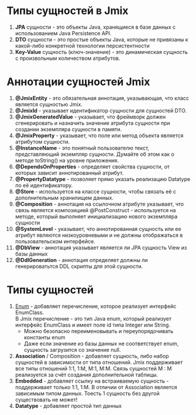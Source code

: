 # Типы сущностей в Jmix
1) **JPA** сущности - это объекты Java, хранящиеся в базе данных с
   использованием Java Persistence API.
2) **DTO** сущности - это простые объекты Java, которые не
   привязаны к какой-либо конкретной технологии
   персистентности
3) **Key-Value** сущность (ключ-значение) - это динамическая
   сущность с произвольным количеством атрибутов.

# Аннотации сущностей Jmix

1) **@JmixEntity** - это обязательная аннотация,
указывающая, что класс является сущностью
Jmix.
2) **@JmixId** - указывает идентификатор сущности
для сущностей DTO.
3) **@JmixGeneratedValue** - указывает, что
фреймворк должен сгенерировать и назначить
значение атрибута сущности при создании
экземпляра сущности в памяти.
4) **@JmixProperty** - указывает, что поле или метод объекта является атрибутом сущности.
5) **@InstanceName** - это понятный пользователю текст, представляющий экземпляр
сущности. Думайте об этом как о методе toString() на уровне приложения.
6) **@DependsOnProperties** - определяет свойства сущности, от которых зависит
аннотированный атрибут.
7) **@PropertyDatatype** - позволяет прямо
указать реализацию Datatype по её
идентификатору.
8) **@Store** - используется на классе
сущности, чтобы связать её с
дополнительным хранилищем данных.
9) **@Composition** - аннотация на ссылочном
атрибуте указывает, что связь является
композицией
@PostConstruct - используется на методе, который выполняет
инициализацию нового экземпляра сущности
10) **@SystemLevel** - указывает, что аннотированная сущность или ее атрибут
являются низкоуровневыми и не должны отображаться в пользовательском
интерфейсе.
11) **@DbView** - аннотация указывает является ли JPA сущность View из базы данных
12) **@DdlGeneration** - аннотация определяет должны ли генерироватьтся DDL скрипты для этой
сущности.

# Типы сущностей

1) [Enum](./data_p.md) - добавляет перечисление, которое реализует интерфейс
EnumClass. <br> В Jmix перечисление - это тип Java enum, который реализует
   интерфейс EnumClass и имеет поле id типа Integer или String.
   - Можно безопасно переименовывать и переупорядочивать
   константы enum
   - Даже если значение из базы данных не соответствует enum,
   сущность загрузится со значение null.
2) **Association** / Composition - добавляет сущность, либо набор
сущностей в зависимости от типа отношений. Jmix поддерживает все типы отношений 1:1, 1:M, M:1, M:M.
Связь сущностей M : M реализуется за счёт создания дополнительной таблицы.
3) **Embedded** - добавляет ссылку на встраиваемую сущность - поддерживает только 1:1, 1:M.
В отличии от Association является зависимым типом данных. Тоесть 1 сущность без другой существовать не может!
4) **Datatype** - добавляет простой тип данных